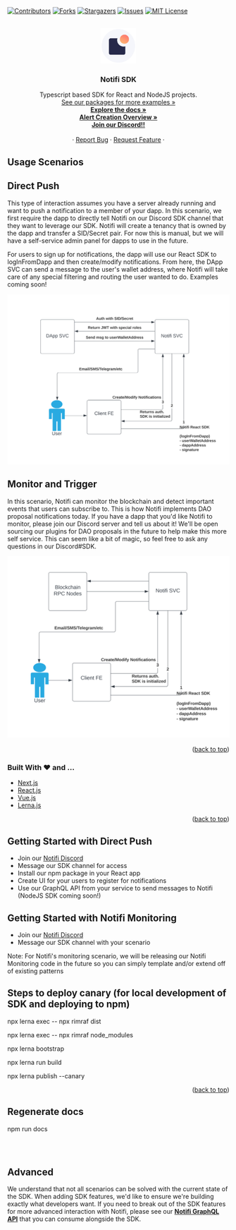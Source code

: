 <div id="top"></div>

[![Contributors][contributors-shield]][contributors-url]
[![Forks][forks-shield]][forks-url]
[![Stargazers][stars-shield]][stars-url]
[![Issues][issues-shield]][issues-url]
[![MIT License][license-shield]][license-url]



<!-- PROJECT LOGO -->
<br />
<div align="center">
  <a href="https://github.com/notifi-network/notifi-sdk-ts">
    <img src="images/logo.jpg" alt="Logo" width="80" height="80">
  </a>

  <h3 align="center">Notifi SDK</h3>

  <p align="center">
    Typescript based SDK for React and NodeJS projects.
    <br />
    <a href="https://github.com/notifi-network/notifi-sdk-ts/tree/main/packages">See our packages for more examples »</a><br />
    <a href="https://notifi-network.github.io/notifi-sdk-ts/"><strong>Explore the docs »</strong></a><br />
    <a href="https://docs.notifi.network/AlertCreateGuide.html"><strong>Alert Creation Overview »</strong></a>
    <br />
    <a href="https://discord.gg/nAqR3mk3rv"><strong>Join our Discord!!</strong></a>
    <br />
    <br />
    ·
    <a href="https://github.com/notifi-network/notifi-sdk-ts/issues">Report Bug</a>
    ·
    <a href="https://github.com/notifi-network/notifi-sdk-ts/issues">Request Feature</a>
    ·
  </p>
</div>



<!-- ABOUT THE PROJECT -->
## Usage Scenarios
<h2>Direct Push</h2>
This type of interaction assumes you have a server already running and want to push a notification to a member of your dapp. In this scenario, we first require the dapp to directly tell Notifi on our Discord SDK channel that they want to leverage our SDK. Notifi will create a tenancy that is owned by the dapp and transfer a SID/Secret pair. For now this is manual, but we will have a self-service admin panel for dapps to use in the future.

For users to sign up for notifications, the dapp will use our React SDK to logInFromDapp and then create/modify notifications. From here, the DApp SVC can send a message to the user's wallet address, where Notifi will take care of any special filtering and routing the user wanted to do. Examples coming soon!


![Direct Push Diagram][scenario-push-diagram]

<h2>Monitor and Trigger</h2>
In this scenario, Notifi can monitor the blockchain and detect important events that users can subscribe to. This is how Notifi implements DAO proposal notifications today. If you have a dapp that you'd like Notifi to monitor, please join our Discord server and tell us about it! We'll be open sourcing our plugins for DAO proposals in the future to help make this more self service. This can seem like a bit of magic, so feel free to ask any questions in our Discord#SDK.

![Monitoring Diagram][scenario-monitor-diagram]

<p align="right">(<a href="#top">back to top</a>)</p>



### Built With ❤️ and ...



* [Next.js](https://nextjs.org/)
* [React.js](https://reactjs.org/)
* [Vue.js](https://vuejs.org/)
* [Lerna.js](https://lerna.js.org/)

<p align="right">(<a href="#top">back to top</a>)</p>



<!-- GETTING STARTED -->
## Getting Started with Direct Push
 - Join our <a href="https://discord.gg/nAqR3mk3rv">Notifi Discord</a>
 - Message our SDK channel for access
 - Install our npm package in your React app
 - Create UI for your users to register for notifications
 - Use our GraphQL API from your service to send messages to Notifi (NodeJS SDK coming soon!)

## Getting Started with Notifi Monitoring
 - Join our <a href="https://discord.gg/nAqR3mk3rv">Notifi Discord</a>
 - Message our SDK channel with your scenario

Note: For Notifi's monitoring scenario, we will be releasing our Notifi Monitoring code in the future so you can simply template and/or extend off of existing patterns


## Steps to deploy canary (for local development of SDK and deploying to npm)
npx lerna exec -- npx rimraf dist

npx lerna exec -- npx rimraf node_modules

npx lerna bootstrap

npx lerna run build

npx lerna publish --canary




<p align="right">(<a href="#top">back to top</a>)</p>




<!-- MARKDOWN LINKS & IMAGES -->
<!-- https://www.markdownguide.org/basic-syntax/#reference-style-links -->
[contributors-shield]: https://img.shields.io/github/contributors/notifi-network/notifi-sdk-ts.svg?style=for-the-badge
[contributors-url]: https://github.com/notifi-network/notifi-sdk-ts/graphs/contributors
[forks-shield]: https://img.shields.io/github/forks/notifi-network/notifi-sdk-ts.svg?style=for-the-badge
[forks-url]: https://github.com/notifi-network/notifi-sdk-ts/network/members
[stars-shield]: https://img.shields.io/github/stars/notifi-network/notifi-sdk-ts.svg?style=for-the-badge
[stars-url]: https://github.com/notifi-network/notifi-sdk-ts/stargazers
[issues-shield]: https://img.shields.io/github/issues/notifi-network/notifi-sdk-ts.svg?style=for-the-badge
[issues-url]: https://github.com/notifi-network/notifi-sdk-ts/issues
[license-shield]: https://img.shields.io/github/license/notifi-network/notifi-sdk-ts.svg?style=for-the-badge
[license-url]: https://github.com/notifi-network/notifi-sdk-ts/blob/main/LICENSE.txt
[scenario-push-diagram]: images/push_diagram.svg
[scenario-monitor-diagram]: images/monitor_diagram.svg


## Regenerate docs
npm run docs

<br/>
<br/>

## Advanced
We understand that not all scenarios can be solved with the current state of the SDK. When adding SDK features, we'd like to ensure we're building exactly what developers want. If you need to break out of the SDK features for more advanced interaction with Notifi, please see our <a href="https://docs.notifi.network"><strong>Notifi GraphQL API</strong></a> that you can consume alongside the SDK.
